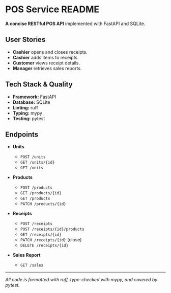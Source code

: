 # POS Service README

**A concise RESTful POS API** implemented with FastAPI and SQLite.

## User Stories

- **Cashier** opens and closes receipts.
- **Cashier** adds items to receipts.
- **Customer** views receipt details.
- **Manager** retrieves sales reports.

## Tech Stack & Quality

- **Framework:** FastAPI
- **Database:** SQLite
- **Linting:** ruff
- **Typing:** mypy
- **Testing:** pytest

## Endpoints

- **Units**
  - `POST /units`
  - `GET /units/{id}`
  - `GET /units`

- **Products**
  - `POST /products`
  - `GET /products/{id}`
  - `GET /products`
  - `PATCH /products/{id}`

- **Receipts**
  - `POST /receipts`
  - `POST /receipts/{id}/products`
  - `GET /receipts/{id}`
  - `PATCH /receipts/{id}` (close)
  - `DELETE /receipts/{id}`

- **Sales Report**
  - `GET /sales`

---
*All code is formatted with ruff, type-checked with mypy, and covered by pytest.*
